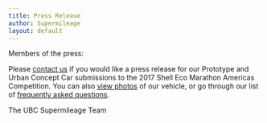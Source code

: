 ```yaml
---
title: Press Release
author: Supermileage
layout: default
---
```

Members of the press:

Please [contact us][1] if you would like a press release for our Prototype and Urban Concept Car submissions to the 2017 Shell Eco Marathon Americas Competition. You can also [view photos][2] of our vehicle, or go through our list of [frequently asked questions][3].

The UBC Supermileage Team

 [1]: /contact.html
 [2]: /media/photos.html
 [3]: /about/faq.html

